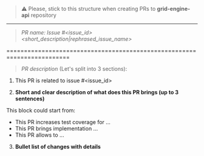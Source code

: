 > :warning: Please, stick to this structure when creating PRs to __grid-engine-api__ repository

<hr>

> _PR name: Issue #<issue_id> <short_description|rephrased_issue_name>_

========================================================================

> _PR description_ (Let's split into 3 sections):

1. This PR is related to issue #<issue_id>

2. __Short and clear description of what does this PR brings (up to 3 sentences)__ 

This block could start from:
- This PR increases test coverage for ...
- This PR brings implementation ...
- This PR allows to ...

3. __Bullet list of changes with details__
